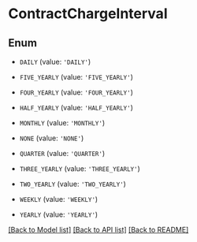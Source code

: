# ContractChargeInterval


## Enum

* `DAILY` (value: `'DAILY'`)

* `FIVE_YEARLY` (value: `'FIVE_YEARLY'`)

* `FOUR_YEARLY` (value: `'FOUR_YEARLY'`)

* `HALF_YEARLY` (value: `'HALF_YEARLY'`)

* `MONTHLY` (value: `'MONTHLY'`)

* `NONE` (value: `'NONE'`)

* `QUARTER` (value: `'QUARTER'`)

* `THREE_YEARLY` (value: `'THREE_YEARLY'`)

* `TWO_YEARLY` (value: `'TWO_YEARLY'`)

* `WEEKLY` (value: `'WEEKLY'`)

* `YEARLY` (value: `'YEARLY'`)

[[Back to Model list]](../README.md#documentation-for-models) [[Back to API list]](../README.md#documentation-for-api-endpoints) [[Back to README]](../README.md)


